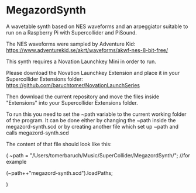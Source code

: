 # MegazordSynth
A wavetable synth based on NES waveforms and an arpeggiator suitable to run on a Raspberry Pi with Supercollider and PiSound.

The NES waveforms were sampled by Adventure Kid: https://www.adventurekid.se/akrt/waveforms/akwf-nes-8-bit-free/

This synth requires a Novation Launchkey Mini in order to run. 

Please download the Novation Launchkey Extension and place it in your Supercollider Extensions folder:
https://github.com/baruchtomer/NovationLaunchSeries

Then download the current repository and move the files inside "Extensions" into your Supercollider Extensions folder.

To run this you need to set the ~path variable to the current working folder of the program. 
It can be done either by changing the ~path inside the megazord-synth.scd or by creating another file which set up ~path and calls megazord-synth.scd

The content of that file should look like this:

(
~path = "/Users/tomerbaruch/Music/SuperCollider/MegazordSynth/"; //for example

(~path++"megazord-synth.scd").loadPaths;

)